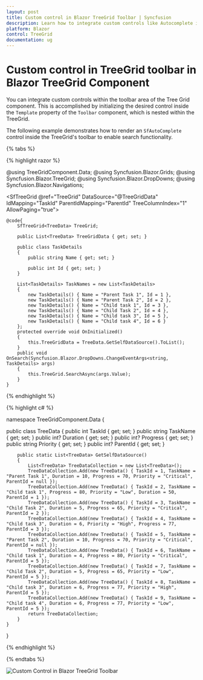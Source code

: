 ```yaml
---
layout: post
title: Custom control in Blazor TreeGrid Toolbar | Syncfusion
description: Learn how to integrate custom controls like Autocomplete into the Tree Grid toolbar in Syncfusion Blazor TreeGrid component.
platform: Blazor
control: TreeGrid
documentation: ug
---
```


# Custom control in TreeGrid toolbar in Blazor TreeGrid Component

You can integrate custom controls within the toolbar area of the Tree Grid component. This is accomplished by initializing the desired control inside the `Template` property of the `Toolbar` component, which is nested within the TreeGrid.

The following example demonstrates how to render an `SfAutoComplete` control inside the TreeGrid's toolbar to enable search functionality.

{% tabs %}

{% highlight razor %}

@using TreeGridComponent.Data;
@using Syncfusion.Blazor.Grids;
@using Syncfusion.Blazor.TreeGrid;
@using Syncfusion.Blazor.DropDowns;
@using Syncfusion.Blazor.Navigations;


<SfTreeGrid @ref="TreeGrid" DataSource="@TreeGridData" IdMapping="TaskId" ParentIdMapping="ParentId"
       TreeColumnIndex="1" AllowPaging="true">
        <TreeGridPageSettings PageSize="8"></TreeGridPageSettings>
        <SfToolbar>
            <ToolbarItems>
                <ToolbarItem Type="ItemType.Input">
                    <Template>
                        <SfAutoComplete Placeholder="Search Task Name" TItem="TaskDetails" TValue="string" DataSource="@TaskNames">
                            <AutoCompleteEvents ValueChange="OnSearch" TValue="string" TItem="TaskDetails"></AutoCompleteEvents>
                            <AutoCompleteFieldSettings Value="Name"></AutoCompleteFieldSettings>
                        </SfAutoComplete>
                    </Template>
                </ToolbarItem>
            </ToolbarItems>
        </SfToolbar>
        <TreeGridColumns>
            <TreeGridColumn Field="TaskId" HeaderText="Task ID" IsPrimaryKey="true" Width="70" TextAlign="Syncfusion.Blazor.Grids.TextAlign.Right"></TreeGridColumn>
            <TreeGridColumn Field="TaskName" HeaderText="Task Name" Width="85">
            </TreeGridColumn>
            <TreeGridColumn Field="Priority" HeaderText="Priority" Width="70">
            </TreeGridColumn>
            <TreeGridColumn Field="Duration" HeaderText="Duration" Width="70" TextAlign="Syncfusion.Blazor.Grids.TextAlign.Right">
            </TreeGridColumn>
            <TreeGridColumn Field="Progress" HeaderText="Progress" Width="70" TextAlign="Syncfusion.Blazor.Grids.TextAlign.Right"></TreeGridColumn>
        </TreeGridColumns>
    </SfTreeGrid>

    @code{
        SfTreeGrid<TreeData> TreeGrid;

        public List<TreeData> TreeGridData { get; set; }

        public class TaskDetails
        {
            public string Name { get; set; }

            public int Id { get; set; }
        }

        List<TaskDetails> TaskNames = new List<TaskDetails>
        {
            new TaskDetails() { Name = "Parent Task 1", Id = 1 },
            new TaskDetails() { Name = "Parent Task 2", Id = 2 },
            new TaskDetails() { Name = "Child task 1", Id = 3 },
            new TaskDetails() { Name = "Child Task 2", Id = 4 },
            new TaskDetails() { Name = "Child task 3", Id = 5 },
            new TaskDetails() { Name = "Child task 4", Id = 6 }
        };
        protected override void OnInitialized()
        {
            this.TreeGridData = TreeData.GetSelfDataSource().ToList();
        }
        public void OnSearch(Syncfusion.Blazor.DropDowns.ChangeEventArgs<string, TaskDetails> args)
        {
            this.TreeGrid.SearchAsync(args.Value);
        }
    }

{% endhighlight %}

{% highlight c# %}

namespace TreeGridComponent.Data {

public class TreeData
    {
        public int TaskId { get; set; }
        public string TaskName { get; set; }
        public int? Duration { get; set; }
        public int? Progress { get; set; }
        public string Priority { get; set; }
        public int? ParentId { get; set; }

        public static List<TreeData> GetSelfDataSource()
        {
            List<TreeData> TreeDataCollection = new List<TreeData>();
            TreeDataCollection.Add(new TreeData() { TaskId = 1, TaskName = "Parent Task 1", Duration = 10, Progress = 70, Priority = "Critical", ParentId = null });
            TreeDataCollection.Add(new TreeData() { TaskId = 2, TaskName = "Child task 1", Progress = 80, Priority = "Low", Duration = 50, ParentId = 1 });
            TreeDataCollection.Add(new TreeData() { TaskId = 3, TaskName = "Child Task 2", Duration = 5, Progress = 65, Priority = "Critical", ParentId = 2 });
            TreeDataCollection.Add(new TreeData() { TaskId = 4, TaskName = "Child task 3", Duration = 6, Priority = "High", Progress = 77, ParentId = 3 });
            TreeDataCollection.Add(new TreeData() { TaskId = 5, TaskName = "Parent Task 2", Duration = 10, Progress = 70, Priority = "Critical", ParentId = null });
            TreeDataCollection.Add(new TreeData() { TaskId = 6, TaskName = "Child task 1", Duration = 4, Progress = 80, Priority = "Critical", ParentId = 5 });
            TreeDataCollection.Add(new TreeData() { TaskId = 7, TaskName = "Child Task 2", Duration = 5, Progress = 65, Priority = "Low", ParentId = 5 });
            TreeDataCollection.Add(new TreeData() { TaskId = 8, TaskName = "Child task 3", Duration = 6, Progress = 77, Priority = "High", ParentId = 5 });
            TreeDataCollection.Add(new TreeData() { TaskId = 9, TaskName = "Child task 4", Duration = 6, Progress = 77, Priority = "Low", ParentId = 5 });
            return TreeDataCollection;
        }
    }
}

{% endhighlight %}

{% endtabs %}

![Custom Control in Blazor TreeGrid Toolbar](../images/blazor-treegrid-custom-control-in-toolbar.gif)
